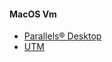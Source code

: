#### MacOS Vm
- [Parallels® Desktop](https://www.parallels.com/products/desktop/)
- [UTM](https://mac.getutm.app/)
